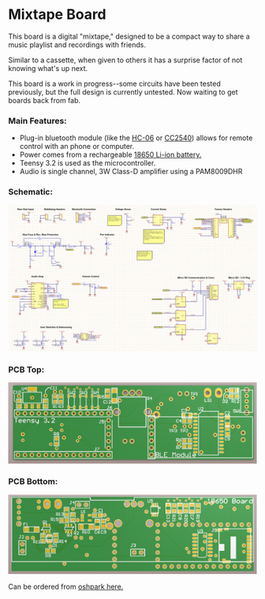 # Mixtape Board
This board is a digital "mixtape," designed to be a compact way to share a music playlist and recordings with friends. 

Similar to a cassette, when given to others it has a surprise factor of not knowing what's up next.

This board is a work in progress--some circuits have been tested previously, but the full design is currently untested. Now waiting to get boards back from fab.

### Main Features:
* Plug-in bluetooth module (like the [HC-06](http://www.gearbest.com/sensors/pp_241478.html) or [CC2540](https://tronixlabs.com.au/breakout-boards/bluetooth/cc2540-serial-bluetooth-v4-0-ble-module-ibeacon-australia/)) allows for remote control with an phone or computer.
* Power comes from a rechargeable [18650 Li-ion battery.](https://github.com/bkeegs/18650-Charge-Board) 
* Teensy 3.2 is used as the microcontroller.
* Audio is single channel, 3W Class-D amplifier using a PAM8009DHR

### Schematic:
![Alt text](mixtape_sch.PNG?raw=true)

### PCB Top:
![Alt text](mixtape_board1.PNG?raw=true)

### PCB Bottom:
![Alt text](mixtape_board2.PNG?raw=true)


Can be ordered from [oshpark here.](https://oshpark.com/shared_projects/jIOHaPzt)

